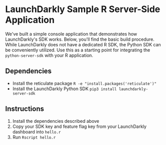 # LaunchDarkly Sample R Server-Side Application
We've built a simple console application that demonstrates how LaunchDarkly's SDK works. Below, you'll find the basic build procedure. While LaunchDarkly does not have a dedicated R SDK, the Python SDK can be conveniently utilized. Use this as a starting point for integrating the `python-server-sdk` with your R application.

## Dependencies
- Install the reticulate package `R -e "install.packages('reticulate')"`
- Install the LaunchDarkly Python SDK `pip3 install launchdarkly-server-sdk`

## Instructions
1. Install the dependencies described above
2. Copy your SDK key and feature flag key from your LaunchDarkly dashboard into `hello.r`
5. Run `Rscript hello.r`

